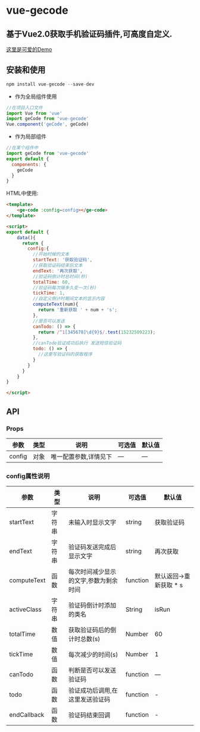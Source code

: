 # vue-gecode

## 基于Vue2.0获取手机验证码插件,可高度自定义.



[这里是可爱的Demo](https://quietboys.github.io/vue-input-code/)


## 安装和使用

```javascript
npm install vue-gecode --save-dev
```

- 作为全局组件使用

```javascript
//在项目入口文件
import Vue from 'vue'
import geCode from 'vue-gecode'
Vue.component('geCode', geCode)
```

- 作为局部组件

```javascript
//在某个组件中
import geCode from 'vue-gecode'
export default {
  components: {
    geCode
  }
}
```

HTML中使用:

```html
<template>
	<ge-code :config=config></ge-code>
</template>

<script>
export default {
	data(){
	  return {
	    config:{
	      //开始时候的文本
	      startText: '获取验证码',
	      //获取验证码结束后文本
	      endText: '再次获取',
	      //验证码倒计时总时间(秒)
	      totalTime: 60,
	      //验证码每次隔多久变一次(秒)
	      tickTime: 1,
	      //自定义倒计时期间文本的显示内容
	      computeText(num){
	        return '重新获取 ' + num + 's';
	      },
	      //是否可以发送 
	      canTodo: () => {
	        return /^1[345678]\d{9}$/.test(15232509223);
	      },
	      //canTode验证成功后执行 发送短信验证码
	      todo: () => {
	        //这里写验证码的获取程序
	      }
	    }
	  }
	}
}

</script>
```

## API

### Props

| 参数    | 类型    | 说明   |  可选值 | 默认值 |
| ------------- |-------| -----| ----| -------|
| config | 对象 | 唯一配置参数,详情见下 | — | — |

### config属性说明

| 参数    | 类型    | 说明   |  可选值 | 默认值 |
| ------------- |-------| -----| ----| -------|
| startText | 字符串 | 未输入时显示文字 | string | 获取验证码 |
| endText | 字符串 | 验证码发送完成后显示文字 | string | 再次获取 |
| computeText | 函数 | 每次时间减少显示的文字,参数为剩余时间 | function | 默认返回->重新获取 * s |
| activeClass | 字符串 | 验证码倒计时添加的类名 | String | isRun |
| totalTime | 数值 | 获取验证码后的倒计时总数(s) | Number | 60 |
| tickTime | 数值 | 每次减少的时间(s) | Number | 1 |
| canTodo | 函数 | 判断是否可以发送验证码 | function | — |
| todo | 函数 | 验证成功后调用,在这里发送验证码 | function | - |
| endCallback | 函数 | 验证码结束回调 | function | - |
